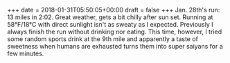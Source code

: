 +++
date = 2018-01-31T05:50:05+00:00
draft = false
+++
Jan. 28th's run: 13 miles in 2:02. Great weather, gets a bit chilly after sun set. Running at 58°F/18°C with direct sunlight isn't as sweaty as I expected. Previously I always finish the run without drinking nor eating. This time, however, I tried some random sports drink at the 9th mile and apparently a taste of sweetness when humans are exhausted turns them into super saiyans for a few minutes.